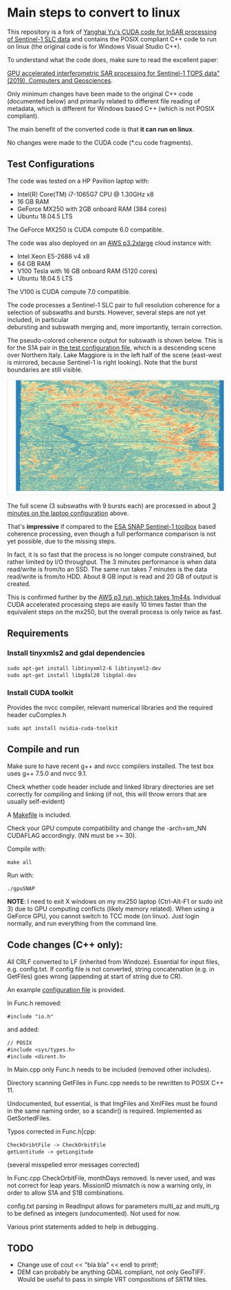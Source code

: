 # Main steps to convert to linux

This repository is a fork of [Yanghai Yu's CUDA code for
InSAR processing of Sentinel-1 SLC data](https://github.com/a787854/InSAR-on-Sentinel-1-TOPS-data)
and contains the POSIX compliant C++ code to run on linux (the original code is for Windows Visual Studio C++).

To understand what the code does, make sure to read the excellent paper:

[GPU accelerated interferometric SAR processing for Sentinel-1 TOPS data" (2019), Computers and Geosciences](https://doi.org/10.1016/j.cageo.2019.04.010).

Only minimum changes have been made to the original C++ code (documented below)
and primarily related to different file reading of metadata, which is different
for Windows based C++ (which is not POSIX compliant).

The main benefit of the converted code is that **it can run on linux**.

No changes were made to the CUDA code (\*.cu code fragments).

## Test Configurations

The code was tested on a HP Pavilion laptop with:
- Intel(R) Core(TM) i7-1065G7 CPU @ 1.30GHz x8
- 16 GB RAM
- GeForce MX250 with 2GB onboard RAM (384 cores)
- Ubuntu 18.04.5 LTS

The GeForce MX250 is CUDA compute 6.0 compatible.

The code was also deployed on an [AWS p3.2xlarge](https://aws.amazon.com/ec2/instance-types/p3/) cloud instance with:
- Intel Xeon E5-2686 v4 x8
- 64 GB RAM
- V100 Tesla with 16 GB onboard RAM (5120 cores)
- Ubuntu 18.04.5 LTS

The V100 is CUDA compute 7.0 compatible.

The code processes a Sentinel-1 SLC pair to full resolution coherence for a selection
of subswaths and bursts. However, several steps are not yet included, in particular  
debursting and subswath merging and, more importantly, terrain correction.

The pseudo-colored coherence output for subswath is shown below. This is for the
S1A pair in [the test configuration file](config.txt), which is a descending
scene over Northern Italy. Lake Maggiore is in the left half of the scene
(east-west is mirrored, because Sentinel-1 is right looking). Note that the burst
boundaries are still visible.

![S1A coherence subswath 2](S1A_20200908_20200920_Coh_sub2.png "S1A  coherence subswath 2")

The full scene (3 subswaths with 9 bursts each) are processed
in about [3 minutes on the laptop configuration](mx250_run.log) above.

That's **impressive** if compared
to the [ESA SNAP Sentinel-1 toolbox](https://github.com/senbox-org/s1tbx) based
coherence processing, even though a full performance comparison is not yet
possible, due to the missing steps.

In fact, it is so fast that the process is no longer compute constrained, but rather
limited by I/O throughput. The 3 minutes performance is when data read/write is
from/to an SSD. The same run takes 7 minutes is the data read/write is from/to HDD.
About 8 GB input is read and 20 GB of output is created.

This is confirmed further by the [AWS p3 run, which takes 1m44s](v100_run.log).
Individual CUDA accelerated processing steps are easily 10 times faster than the
equivalent steps on the mx250, but the overall process is only twice as fast.

## Requirements

### Install tinyxmls2 and gdal dependencies
```
sudo apt-get install libtinyxml2-6 libtinyxml2-dev
sudo apt-get install libgdal20 libgdal-dev
```

### Install CUDA toolkit

Provides the nvcc compiler, relevant numerical libraries and the required header
cuComplex.h

```
sudo apt install nvidia-cuda-toolkit
```

## Compile and run

Make sure to have recent g++ and nvcc compilers installed. The test box uses g++ 7.5.0
and nvcc 9.1.

Check whether code header include and linked library directories are set correctly
for compiling and linking (if not, this will throw errors that are usually self-evident)

A [Makefile](Makefile) is included.

Check your GPU compute compatibility and change the -arch=sm_NN CUDAFLAG accordingly.
(NN must be >= 30).

Compile with:

```
make all
```
Run with:

```
./gpuSNAP
```

**NOTE**: I need to exit X windows on my mx250 laptop (Ctrl-Alt-F1 or sudo init 3) due to GPU
computing conflicts (likely memory related). When using a GeForce GPU, you cannot
switch to TCC mode (on linux). Just login normally, and run everything from the command line.

## Code changes (C++ only):

All CRLF converted to LF (inherited from Windoze). Essential for input files, e.g.
config.txt. If config file is not converted, string concatenation (e.g. in GetFiles)
goes wrong (appending at start of string due to CR).

An example [configuration file](config.txt) is provided.

In Func.h removed:

```
#include "io.h"
```

and added:

```
// POSIX
#include <sys/types.h>
#include <dirent.h>
```

In Main.cpp only Func.h needs to be included (removed other includes).

Directory scanning GetFiles in Func.cpp needs to be rewritten to POSIX C++ 11.

Undocumented, but essential, is that ImgFiles and XmlFiles must be found in the
same naming order, so a scandir() is required. Implemented as GetSortedFiles.

Typos corrected in Func.h|cpp:

```
CheckOribtFile -> CheckOrbitFile
getLontitude -> getLongitude
```

(several misspelled error messages corrected)

In Func.cpp CheckOrbitFile, monthDays removed. Is never used, and was not correct
for leap years. MissionID mismatch is now a warning only, in order to allow S1A
and S1B combinations.

config.txt parsing in ReadInput allows for parameters multi_az and multi_rg to be
defined as integers (undocumented). Not used for now.

Various print statements added to help in debugging.

## TODO

- Change use of cout << "bla bla" << endl to printf;
- DEM can probably be anything GDAL compliant, not only GeoTIFF. Would be useful to pass in simple VRT compositions of SRTM tiles.
